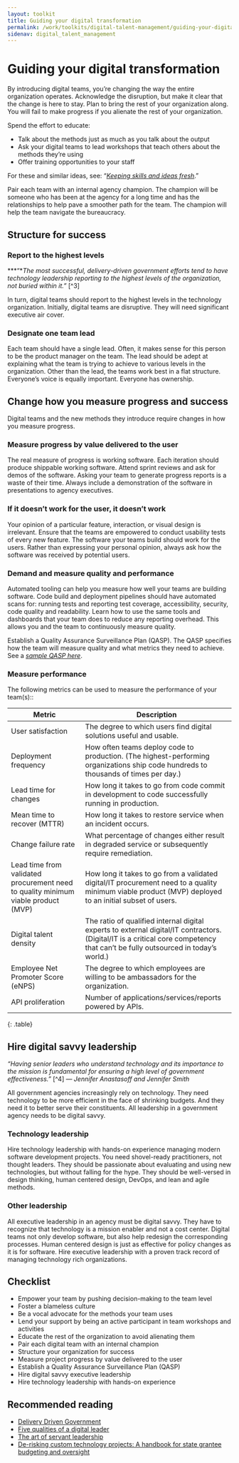 ```yaml
---
layout: toolkit
title: Guiding your digital transformation
permalink: /work/toolkits/digital-talent-management/guiding-your-digital-transformation/
sidenav: digital_talent_management
---
```


Guiding your digital transformation
===================================

By introducing digital teams, you’re changing the way the entire
organization operates. Acknowledge the disruption, but make it clear
that the change is here to stay. Plan to bring the rest of your
organization along. You will fail to make progress if you alienate the
rest of your organization.

Spend the effort to educate:

-   Talk about the methods just as much as you talk about the output
-   Ask your digital teams to lead workshops that teach others about the methods they’re using
-   Offer training opportunities to your staff

For these and similar ideas, see: “[*Keeping skills and ideas
fresh*](#keeping-skills-and-ideas-fresh).”

Pair each team with an internal agency champion. The champion will be
someone who has been at the agency for a long time and has the
relationships to help pave a smoother path for the team. The champion
will help the team navigate the bureaucracy.

Structure for success
---------------------

### Report to the highest levels

***“**The most successful, delivery-driven government efforts tend to
have technology leadership reporting to the highest levels of the
organization, not buried within it.”* [^3]

In turn, digital teams should report to the highest levels in the
technology organization. Initially, digital teams are disruptive. They
will need significant executive air cover.

### Designate one team lead

Each team should have a single lead. Often, it makes sense for this
person to be the product manager on the team. The lead should be adept
at explaining what the team is trying to achieve to various levels in
the organization. Other than the lead, the teams work best in a flat
structure. Everyone’s voice is equally important. Everyone has
ownership.

Change how you measure progress and success
-------------------------------------------

Digital teams and the new methods they introduce require changes in how
you measure progress.

### Measure progress by value delivered to the user

The real measure of progress is working software. Each iteration should
produce shippable working software. Attend sprint reviews and ask for
demos of the software. Asking your team to generate progress reports is
a waste of their time. Always include a demonstration of the software in
presentations to agency executives.

### If it doesn’t work for the user, it doesn’t work

Your opinion of a particular feature, interaction, or visual design is
irrelevant. Ensure that the teams are empowered to conduct usability
tests of every new feature. The software your teams build should work
for the users. Rather than expressing your personal opinion, always ask
how the software was received by potential users.

### Demand and measure quality and performance

Automated tooling can help you measure how well your teams are building
software. Code build and deployment pipelines should have automated
scans for: running tests and reporting test coverage, accessibility,
security, code quality and readability. Learn how to use the same tools
and dashboards that your team does to reduce any reporting overhead.
This allows you and the team to continuously measure quality.

Establish a Quality Assurance Surveillance Plan (QASP). The QASP
specifies how the team will measure quality and what metrics they need
to achieve. See a [*sample QASP
here*](https://github.com/18F/technology-budgeting/blob/master/handbook.md#appendix-b-sample-quality-assessment-surveillance-plan-qasp).

### Measure performance

The following metrics can be used to measure the performance of your
team(s)::

Metric | Description
--- | ---
User satisfaction | The degree to which users find digital solutions useful and usable.
Deployment frequency | How often teams deploy code to production. (The highest-performing organizations ship code hundreds to thousands of times per day.)
Lead time for changes | How long it takes to go from code commit in development to code successfully running in production.
Mean time to recover (MTTR) | How long it takes to restore service when an incident occurs.
Change failure rate | What percentage of changes either result in degraded service or subsequently require remediation.
Lead time from validated procurement need to quality minimum viable product (MVP) | How long it takes to go from a validated digital/IT procurement need to a quality minimum viable product (MVP) deployed to an initial subset of users.
Digital talent density | The ratio of qualified internal digital experts to external digital/IT contractors. (Digital/IT is a critical core competency that can’t be fully outsourced in today’s world.)
Employee Net Promoter Score (eNPS) | The degree to which employees are willing to be ambassadors for the organization.
API proliferation | Number of applications/services/reports powered by APIs.
{: .table}

Hire digital savvy leadership
-----------------------------

*“Having senior leaders who understand technology and its importance to
the mission is fundamental for ensuring a high level of government
effectiveness.”* [^4] *— Jennifer Anastasoff and Jennifer Smith*

All government agencies increasingly rely on technology. They need
technology to be more efficient in the face of shrinking budgets. And
they need it to better serve their constituents. All leadership in a
government agency needs to be digital savvy.

### Technology leadership

Hire technology leadership with hands-on experience managing modern
software development projects. You need shovel-ready practitioners, not
thought leaders. They should be passionate about evaluating and using
new technologies, but without falling for the hype. They should be
well-versed in design thinking, human centered design, DevOps, and lean
and agile methods.

### Other leadership

All executive leadership in an agency must be digital savvy. They have
to recognize that technology is a mission enabler and not a cost center.
Digital teams not only develop software, but also help redesign the
corresponding processes. Human centered design is just as effective for
policy changes as it is for software. Hire executive leadership with a
proven track record of managing technology rich organizations.

Checklist
---------

-   Empower your team by pushing decision-making to the team level
-   Foster a blameless culture
-   Be a vocal advocate for the methods your team uses
-   Lend your support by being an active participant in team workshops and activities
-   Educate the rest of the organization to avoid alienating them
-   Pair each digital team with an internal champion
-   Structure your organization for success
-   Measure project progress by value delivered to the user
-   Establish a Quality Assurance Surveillance Plan (QASP)
-   Hire digital savvy executive leadership
-   Hire technology leadership with hands-on experience

Recommended reading
-------------------

- [Delivery Driven Government](http://s3-us-west-1.amazonaws.com/codeforamerica-cms1/documents/Delivery-Driven-Government.pdf)
- [Five qualities of a digital leader](https://medium.com/swlh/five-qualities-of-a-digital-leader-9b58c398a312)
- [The art of servant leadership](https://www.shrm.org/resourcesandtools/hr-topics/organizational-and-employee-development/pages/the-art-of-servant-leadership.aspx)
- [De-risking custom technology projects: A handbook for state grantee budgeting and oversight](https://github.com/18F/technology-budgeting/blob/master/handbook.md#appendix-b-sample-quality-assessment-surveillance-plan)
